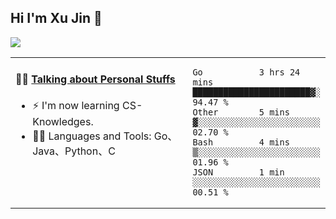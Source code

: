 
## Hi I'm Xu Jin 👋
![](https://komarev.com/ghpvc/?username=jiayouxujin&color=brightgreen&label=PROFILE+VIEWS)



<table align="center">
<tr>
<td valign="top" width="60%">

#### 🏋️‍♀️ <a href="https://github.com/jiayouxujin" target="_blank">Talking about Personal Stuffs</a>
<!-- recent_releases starts -->

- ⚡  I'm now learning CS-Knowledges.  
- 🏊‍♂️ Languages and Tools: Go、Java、Python、C
<!-- recent_releases ends -->
</td>
<td>
 
<!--START_SECTION:waka-->
```text
Go           3 hrs 24 mins   ███████████████████████▓░   94.47 % 
Other        5 mins          ▓░░░░░░░░░░░░░░░░░░░░░░░░   02.70 % 
Bash         4 mins          ▒░░░░░░░░░░░░░░░░░░░░░░░░   01.96 % 
JSON         1 min           ░░░░░░░░░░░░░░░░░░░░░░░░░   00.51 % 
```
<!--END_SECTION:waka-->
 
</td>
</tr>
</table>





